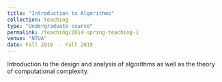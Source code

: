 ```yaml
---
title: "Introduction to Algorithms"
collection: teaching
type: "Undergraduate course"
permalink: /teaching/2014-spring-teaching-1
venue: "NTUA"
date: Fall 2016  - Fall 2019
---
```

Introduction to the design and analysis of algorithms as well as the theory of computational complexity.
